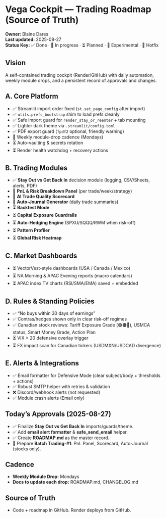 # Vega Cockpit — Trading Roadmap (Source of Truth)

**Owner:** Blaine Dares  
**Last updated:** 2025-08-27  
**Status Key:** ✅ Done · 🔄 In progress · ⏳ Planned · 🧪 Experimental · 🧯 Hotfix

## Vision
A self-contained trading cockpit (Render/GitHub) with daily automation, weekly module drops, and a persistent record of approvals and changes.

## A. Core Platform
- ✅ Streamlit import order fixed (`st.set_page_config` after import)
- ✅ `utils.prefs_bootstrap` shim to load prefs cleanly
- ✅ Safe import guard for `render_stay_or_reenter` + tab mounting
- ✅ Lighter dark theme via `.streamlit/config.toml`
- ✅ PDF export guard (`fpdf2` optional, friendly warning)
- 🔄 Weekly module-drop cadence (Mondays)
- ⏳ Auto-vaulting & secrets rotation
- ⏳ Render health watchdog + recovery actions

## B. Trading Modules
- ✅ **Stay Out vs Get Back In** decision module (logging, CSV/Sheets, alerts, PDF)
- 🔄 **PnL & Risk Breakdown Panel** (per trade/week/strategy)
- 🔄 **AI Trade Quality Scorecard**
- 🔄 **Auto-Journal Generator** (daily trade summaries)
- ⏳ **Backtest Mode**
- ⏳ **Capital Exposure Guardrails**
- ⏳ **Auto-Hedging Engine** (SPXU/SQQQ/RWM when risk-off)
- ⏳ **Pattern Profiler**
- ⏳ **Global Risk Heatmap**

## C. Market Dashboards
- ⏳ VectorVest-style dashboards (USA / Canada / Mexico)
- ⏳ NA Morning & APAC Evening reports (macro calendars)
- ⏳ APAC index TV charts (RSI/SMA/EMA) saved + embedded

## D. Rules & Standing Policies
- ✅ “No buys within 30 days of earnings”
- ✅ Contras/hedges shown only in clear risk-off regimes
- ✅ Canadian stock reviews: Tariff Exposure Grade (🟢🟠🔴), USMCA status, Smart Money Grade, Action Plan
- ⏳ VIX > 20 defensive overlay trigger
- ⏳ FX impact scan for Canadian tickers (USDMXN/USDCAD divergence)

## E. Alerts & Integrations
- ✅ Email formatter for Defensive Mode (clear subject/body + thresholds + actions)
- ✅ Robust SMTP helper with retries & validation
- ❌ Discord/webhook alerts (not requested)
- ✅ Module crash alerts (Email only)

## Today’s Approvals (2025-08-27)
- ✅ Finalize **Stay Out vs Get Back In** imports/guards/theme.
- ✅ Add **email alert formatter** & **safe_send_email** helper.
- ✅ Create **ROADMAP.md** as the master record.
- 🔄 Prepare **Batch Trading-#1**: PnL Panel, Scorecard, Auto-Journal (stocks only).

## Cadence
- **Weekly Module Drop:** Mondays  
- **Docs to update each drop:** ROADMAP.md, CHANGELOG.md

## Source of Truth
- Code + roadmap in GitHub. Render deploys from GitHub.
